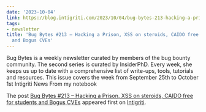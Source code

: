 ```yaml
---
date: '2023-10-04'
link: https://blog.intigriti.com/2023/10/04/bug-bytes-213-hacking-a-prison-xss-on-steroids-caido-free-for-students-and-bogus-cves/
tags:
- newsletter
title: 'Bug Bytes #213 – Hacking a Prison, XSS on steroids, CAIDO free for students
  and Bogus CVEs'
---
```


<p>Bug Bytes is a weekly newsletter curated by members of the bug bounty community. The second series is curated by InsiderPhD. Every week, she keeps us up to date with a comprehensive list of write-ups, tools, tutorials and resources. This issue covers the week from September 25th to October 1st Intigriti News From my notebook</p> <p>The post <a href="https://blog.intigriti.com/2023/10/04/bug-bytes-213-hacking-a-prison-xss-on-steroids-caido-free-for-students-and-bogus-cves/" rel="nofollow">Bug Bytes #213 &#8211; Hacking a Prison, XSS on steroids, CAIDO free for students and Bogus CVEs</a> appeared first on <a href="https://blog.intigriti.com" rel="nofollow">Intigriti</a>.</p>

